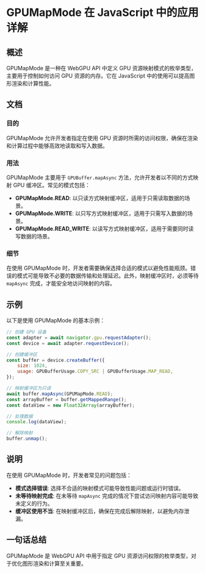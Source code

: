 <!--
Meta Description: # GPUMapMode 在 JavaScript 中的应用详解 ## 概述 GPUMapMode 是一种在 WebGPU API 中定义 GPU 资源映射模式的枚举类型，主要用于控制如何访问 GPU 资源的内存。它在 JavaScript 中的使用可以提高图形渲染和计算性能。 ## 文档 ### ...
Meta Keywords: gpumapmode, gpu, const, mapasync, buffer
-->

# GPUMapMode 在 JavaScript 中的应用详解

## 概述
GPUMapMode 是一种在 WebGPU API 中定义 GPU 资源映射模式的枚举类型，主要用于控制如何访问 GPU 资源的内存。它在 JavaScript 中的使用可以提高图形渲染和计算性能。

## 文档
### 目的
GPUMapMode 允许开发者指定在使用 GPU 资源时所需的访问权限，确保在渲染和计算过程中能够高效地读取和写入数据。

### 用法
GPUMapMode 主要用于 `GPUBuffer.mapAsync` 方法，允许开发者以不同的方式映射 GPU 缓冲区。常见的模式包括：

- **GPUMapMode.READ**: 以只读方式映射缓冲区，适用于只需读取数据的场景。
- **GPUMapMode.WRITE**: 以只写方式映射缓冲区，适用于只需写入数据的场景。
- **GPUMapMode.READ_WRITE**: 以读写方式映射缓冲区，适用于需要同时读写数据的场景。

### 细节
在使用 GPUMapMode 时，开发者需要确保选择合适的模式以避免性能瓶颈。错误的模式可能导致不必要的数据传输和处理延迟。此外，映射缓冲区时，必须等待 `mapAsync` 完成，才能安全地访问映射的内容。

## 示例
以下是使用 GPUMapMode 的基本示例：

```javascript
// 创建 GPU 设备
const adapter = await navigator.gpu.requestAdapter();
const device = await adapter.requestDevice();

// 创建缓冲区
const buffer = device.createBuffer({
    size: 1024,
    usage: GPUBufferUsage.COPY_SRC | GPUBufferUsage.MAP_READ,
});

// 映射缓冲区为只读
await buffer.mapAsync(GPUMapMode.READ);
const arrayBuffer = buffer.getMappedRange();
const dataView = new Float32Array(arrayBuffer);

// 处理数据
console.log(dataView);

// 解除映射
buffer.unmap();
```

## 说明
在使用 GPUMapMode 时，开发者常见的问题包括：
- **模式选择错误**: 选择不合适的映射模式可能导致性能问题或运行时错误。
- **未等待映射完成**: 在未等待 `mapAsync` 完成的情况下尝试访问映射内容可能导致未定义的行为。
- **缓冲区使用不当**: 在映射缓冲区后，确保在完成后解除映射，以避免内存泄漏。

## 一句话总结
GPUMapMode 是 WebGPU API 中用于指定 GPU 资源访问权限的枚举类型，对于优化图形渲染和计算至关重要。